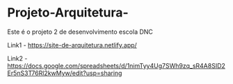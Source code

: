 # Projeto-Arquitetura-
Este é o projeto 2 de desenvolvimento escola DNC

Link1 - https://site-de-arquitetura.netlify.app/

Link2 - https://docs.google.com/spreadsheets/d/1nimTyy4Ug7SWh9zq_sR4A8SID2Er5nS3T76Rl2kwMyw/edit?usp=sharing
